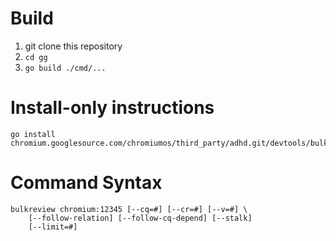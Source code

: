 # Build

1.  git clone this repository
2.  `cd gg`
3.  `go build ./cmd/...`

# Install-only instructions

```
go install chromium.googlesource.com/chromiumos/third_party/adhd.git/devtools/bulkreview/cmd/...@latest
```

# Command Syntax

```
bulkreview chromium:12345 [--cq=#] [--cr=#] [--v=#] \
    [--follow-relation] [--follow-cq-depend] [--stalk]
	[--limit=#]
```
